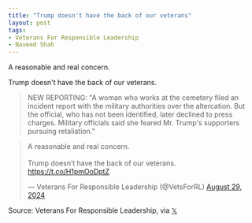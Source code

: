 ```yaml
---
title: "Trump doesn't have the back of our veterans"
layout: post
tags:
- Veterans For Responsible Leadership
- Naveed Shah
---
```


A reasonable and real concern.

Trump doesn't have the back of our veterans.

> NEW REPORTING: "A woman who works at the cemetery filed an incident report with the military authorities over the altercation. But the official, who has not been identified, later declined to press charges. Military officials said she feared Mr. Trump's supporters pursuing retaliation."

<blockquote class="twitter-tweet"><p lang="en" dir="ltr">A reasonable and real concern.<br /><br />Trump doesn’t have the back of our veterans. <a href="https://t.co/H1pmOoDptZ">https://t.co/H1pmOoDptZ</a></p>&mdash; Veterans For Responsible Leadership (@VetsForRL) <a href="https://twitter.com/VetsForRL/status/1828973699695083927?ref_src=twsrc%5Etfw">August 29, 2024</a></blockquote> <script async src="https://platform.twitter.com/widgets.js" charset="utf-8"></script>

Source: Veterans For Responsible Leadership, via [𝕏](https://x.com)
